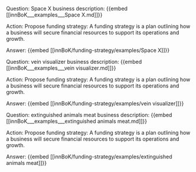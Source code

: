 Question: Space X business description:
{{embed [[innBoK___examples___Space X.md]]}}

Action: Propose funding strategy: A funding strategy is a plan outlining how a business will secure financial resources to support its operations and growth.

Answer:
{{embed [[innBoK/funding-strategy/examples/Space X]]}}

Question: vein visualizer business description:
{{embed [[innBoK___examples___vein visualizer.md]]}}

Action: Propose funding strategy: A funding strategy is a plan outlining how a business will secure financial resources to support its operations and growth.

Answer:
{{embed [[innBoK/funding-strategy/examples/vein visualizer]]}}

Question: extinguished animals meat business description:
{{embed [[innBoK___examples___extinguished animals meat.md]]}}

Action: Propose funding strategy: A funding strategy is a plan outlining how a business will secure financial resources to support its operations and growth.

Answer:
{{embed [[innBoK/funding-strategy/examples/extinguished animals meat]]}}



